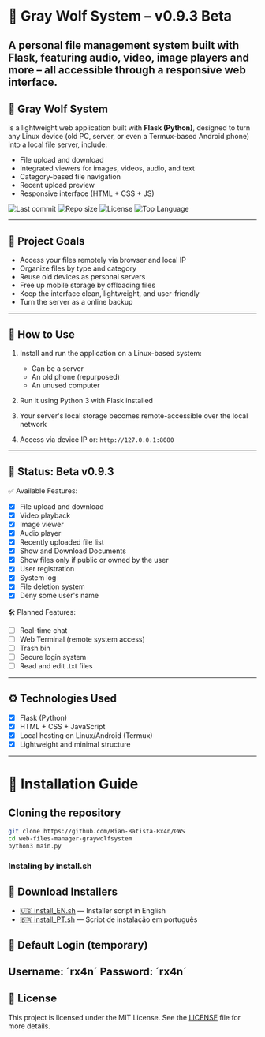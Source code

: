 # 🐺 Gray Wolf System – v0.9.3 Beta
A personal file management system built with Flask, featuring audio, video, image players and more – all accessible through a responsive web interface.
---

## 🐺 **Gray Wolf System** 
is a lightweight web application built with **Flask (Python)**, designed to turn any Linux device (old PC, server, or even a Termux-based Android phone) into a local file server, include:
- File upload and download
- Integrated viewers for images, videos, audio, and text
- Category-based file navigation
- Recent upload preview
- Responsive interface (HTML + CSS + JS)

![Last commit](https://img.shields.io/github/last-commit/Rian-Batista-Rx4n/GWS)
![Repo size](https://img.shields.io/github/repo-size/Rian-Batista-Rx4n/GWS)
![License](https://img.shields.io/github/license/Rian-Batista-Rx4n/GWS)
![Top Language](https://img.shields.io/github/languages/top/Rian-Batista-Rx4n/GWS)

---
## 🎯 Project Goals

- Access your files remotely via browser and local IP
- Organize files by type and category
- Reuse old devices as personal servers
- Free up mobile storage by offloading files
- Keep the interface clean, lightweight, and user-friendly
- Turn the server as a online backup
---

## 🚀 How to Use

1. Install and run the application on a Linux-based system:
   - Can be a server
   - An old phone (repurposed)
   - An unused computer

2. Run it using Python 3 with Flask installed

3. Your server's local storage becomes remote-accessible over the local network

4. Access via device IP or: `http://127.0.0.1:8080`
---
## 🚧 Status: Beta v0.9.3

✅ Available Features:
- [x] File upload and download
- [x] Video playback
- [x] Image viewer
- [x] Audio player
- [x] Recently uploaded file list
- [x] Show and Download Documents
- [x] Show files only if public or owned by the user
- [x] User registration
- [x] System log
- [x] File deletion system
- [x] Deny some user's name
 
🛠️ Planned Features:
- [ ] Real-time chat
- [ ] Web Terminal (remote system access)
- [ ] Trash bin
- [ ] Secure login system
- [ ] Read and edit .txt files

---
## ⚙️ Technologies Used

- [x] Flask (Python)
- [x] HTML + CSS + JavaScript
- [x] Local hosting on Linux/Android (Termux)
- [x] Lightweight and minimal structure
---
# 🚀 Installation Guide

## Cloning the repository

```bash
git clone https://github.com/Rian-Batista-Rx4n/GWS
cd web-files-manager-graywolfsystem
python3 main.py
```
### Instaling by install.sh
## 🔽 Download Installers
- [🇺🇸 install_EN.sh](https://github.com/Rian-Batista-Rx4n/GWS/raw/main/install_EN.sh) — Installer script in English
- [🇧🇷 install_PT.sh](https://github.com/Rian-Batista-Rx4n/GWS/raw/main/install_PT.sh) — Script de instalação em português  

## 🔐 Default Login (temporary)
Username: ´rx4n´
Password: ´rx4n´
---
## 🧾 License
This project is licensed under the MIT License. See the [LICENSE](LICENSE) file for more details.
